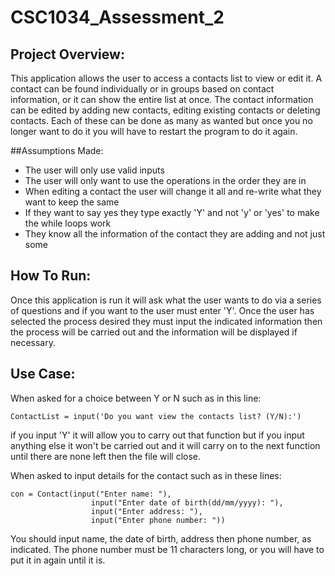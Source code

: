 # CSC1034_Assessment_2


## Project Overview:
This application allows the user to access a contacts list to view or edit it.
A contact can be found individually or in groups based on contact information, or it can show the entire list at once.
The contact information can be edited by adding new contacts, editing existing contacts or deleting contacts.
Each of these can be done as many as wanted but once you no longer want to do it you will have to restart the program to do it again.

##Assumptions Made:
* The user will only use valid inputs
* The user will only want to use the operations in the order they are in 
* When editing a contact the user will change it all and re-write what they want to keep the same
* If they want to say yes they type exactly 'Y' and not 'y' or 'yes' to make the while loops work
* They know all the information of the contact they are adding and not just some

## How To Run:
Once this application is run it will ask what the user wants to do via a series of questions and if you want to the user must enter 'Y'.
Once the user has selected the process desired they must input the indicated information then the process will be carried out and the information will be displayed if necessary.

## Use Case:
When asked for a choice between Y or N such as in this line:

    ContactList = input('Do you want view the contacts list? (Y/N):')
 
if you input 'Y' it will allow you to carry out that function but if you input anything else it won't be carried out and it will carry on to the next function until there are none left then the file will close.




When asked to input details for the contact such as in these lines:

    con = Contact(input("Enter name: "),
                      input("Enter date of birth(dd/mm/yyyy): "),
                      input("Enter address: "),
                      input("Enter phone number: "))

You should input name, the date of birth, address then phone number, as indicated.
The phone number must be 11 characters long, or you will have to put it in again until it is.